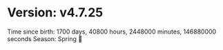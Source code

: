 # Version: v4.7.25
Time since birth: 1700 days, 40800 hours, 2448000 minutes, 146880000 seconds
Season: Spring 🌸
